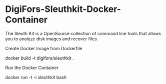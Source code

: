 # DigiFors-Sleuthkit-Docker-Container

The Sleuth Kit is a OpenSource collection of command line tools that allows you to analyze disk images and recover files.

Create Docker Image from Dockerfile

docker build -t digifors/sleuthkit .

Run the Docker Container

docker run -t -i sleuthkit bash
